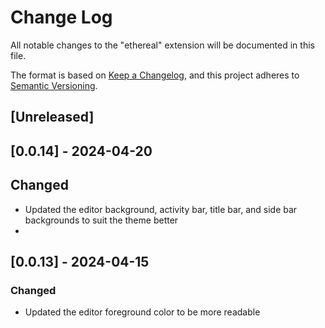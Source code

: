 # Change Log

All notable changes to the "ethereal" extension will be documented in this file.

The format is based on [Keep a Changelog](https://keepachangelog.com/en/1.1.0/),
and this project adheres to [Semantic Versioning](https://semver.org/spec/v2.0.0.html).

## [Unreleased]

## [0.0.14] - 2024-04-20

## Changed

- Updated the editor background, activity bar, title bar, and side bar backgrounds to suit the theme better
- 

## [0.0.13] - 2024-04-15

### Changed

- Updated the editor foreground color to be more readable

